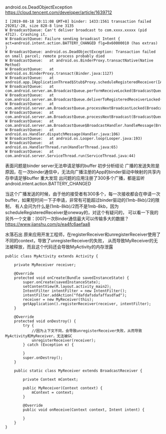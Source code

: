 


android.os.DeadObjectException
https://cloud.tencent.com/developer/article/1639712
```
I [2019-08-18 10:11:08 GMT+8] binder: 1433:1561 transaction failed 29201/-28, size 828-8 line 3135
W BroadcastQueue: Can't deliver broadcast to com.xxxx.xxxxx (pid 4712). Crashing it.
W BroadcastQueue: Failure sending broadcast Intent { act=android.intent.action.BATTERY_CHANGED flg=0x60000010 (has extras) }
W BroadcastQueue: android.os.DeadObjectException: Transaction failed on small parcel; remote process probably died
W BroadcastQueue:   at android.os.BinderProxy.transactNative(Native Method)
W BroadcastQueue:   at android.os.BinderProxy.transact(Binder.java:1127)
W BroadcastQueue:   at android.app.IApplicationThread$Stub$Proxy.scheduleRegisteredReceiver(IApplicationThread.java:1237)
W BroadcastQueue:   at com.android.server.am.BroadcastQueue.performReceiveLocked(BroadcastQueue.java:496)
W BroadcastQueue:   at com.android.server.am.BroadcastQueue.deliverToRegisteredReceiverLocked(BroadcastQueue.java:715)
W BroadcastQueue:   at com.android.server.am.BroadcastQueue.processNextBroadcastLocked(BroadcastQueue.java:875)
W BroadcastQueue:   at com.android.server.am.BroadcastQueue.processNextBroadcast(BroadcastQueue.java:834)
W BroadcastQueue:   at com.android.server.am.BroadcastQueue$BroadcastHandler.handleMessage(BroadcastQueue.java:172)
W BroadcastQueue:   at android.os.Handler.dispatchMessage(Handler.java:106)
W BroadcastQueue:   at android.os.Looper.loop(Looper.java:193)
W BroadcastQueue:   at android.os.HandlerThread.run(HandlerThread.java:65)
W BroadcastQueue:   at com.android.server.ServiceThread.run(ServiceThread.java:44)
```
表面问题是binder server无法申请足够的buffer
初步分析结论
广播的发送失败是原因，在一次binder通信中，无法向广播注册的App的binder驱动中映射的共享内存申请足够buffer
重大发现
出问题的应用注册了300多个广播，都是监听android.intent.action.BATTERY_CHANGED

当这个广播发送的时候，由于他的接受者有300多个，每一次接收都会在申请一次buffer，如果短时间一下子申请，非常有可能超过binder驱动的(1mb-8kb)/2的限制，
有人会问为什么是(1mb-8kb)/2而不是1mb-8kb，因为scheduleRegisteredReceiver是oneway的，对这个有疑问的，
可以看一下我的另外一个文章：[007]一次Binder通信最大可以传输多大的数据？
https://www.jianshu.com/p/ea4fc6aefaa8

水落石出
原来应用开发工程师，在registerReceiver和unregisterReceiver使用了不同的context，导致了unregisterReceiver的失败，
从而导致MyReceiver的无法被释放，而且这个代码还会导致MyActivity的内存泄露
```
public class MyActivity extends Activity {

    private MyReceiver receiver;

    @Override
    protected void onCreate(Bundle savedInstanceState) {
        super.onCreate(savedInstanceState);
        setContentView(R.layout.activity_main2);
        IntentFilter intentFilter = new IntentFilter();
        intentFilter.addAction("fdafdafsdafaffasdfad");
        receiver = new MyReceiver(this);
        getApplication().registerReceiver(receiver, intentFilter);
    }

    @Override
    protected void onDestroy() {
        try {
            //因为上下文不同，会导致unregisterReceiver失败，从而导致MyActivity和MyReceiver，无法被GC
            unregisterReceiver(receiver);
        } catch (Exception e) {

        }
        super.onDestroy();
    }

    public static class MyReceiver extends BroadcastReceiver {

        private Context mContext;

        public MyReceiver(Context context) {
            mContext = context;
        }

        @Override
        public void onReceive(Context context, Intent intent) {

        }
    }
}
```